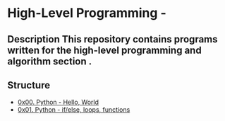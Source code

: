 # High-Level Programming - 

## Description This repository contains programs written for the high-level programming and algorithm section .

## Structure
* [0x00. Python - Hello, World](./0x00-python-hello_world)
* [0x01. Python - if/else, loops, functions](./0x01-python-if_else_loops_functions)
